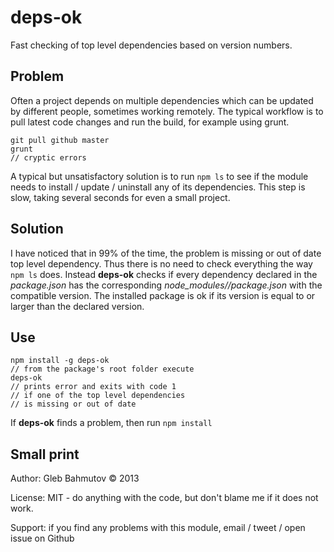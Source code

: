 # deps-ok

Fast checking of top level dependencies based on version numbers.

## Problem

Often a project depends on multiple dependencies which can be updated
by different people, sometimes working remotely. The typical workflow is to pull latest code changes and run the build, for example using grunt.

    git pull github master
    grunt
    // cryptic errors

A typical but unsatisfactory solution is to run `npm ls` to see if
the module needs to install / update / uninstall any of its dependencies. This step is slow, taking several seconds for even a small project.

## Solution

I have noticed that in 99% of the time, the problem is missing or out of date top level dependency. Thus there is no need to check everything the way `npm ls` does. Instead **deps-ok** checks if every dependency declared in the *package.json* has the corresponding *node_modules/<name>/package.json* with the compatible version. The installed package is ok if its version is equal to or larger than the declared version.

## Use

    npm install -g deps-ok
    // from the package's root folder execute
    deps-ok
    // prints error and exits with code 1
    // if one of the top level dependencies
    // is missing or out of date

If **deps-ok** finds a problem, then run `npm install`

## Small print

Author: Gleb Bahmutov &copy; 2013

License: MIT - do anything with the code, but don't blame me if it does not work.

Support: if you find any problems with this module, email / tweet / open issue on Github

